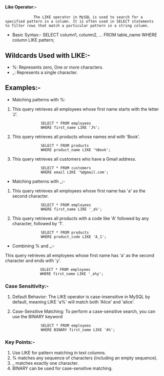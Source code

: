 #### Like Operator:-
                 The LIKE operator in MySQL is used to search for a specified pattern in a column. It is often used in SELECT statements to filter rows that match a particular pattern in a string column.

* Basic Syntax:- 
                        SELECT column1, column2, ...
                        FROM table_name
                        WHERE column LIKE pattern;

## Wildcards Used with LIKE:-
  * %: Represents zero, One or more characters.
  * _: Represents a single character.

## Examples:-
* Matching patterns with %:

1. This query retrieves all employees whose first name starts with the letter 'J'.
                    
                    SELECT * FROM employees
                    WHERE first_name LIKE 'J%';

2. This query retrieves all products whose names end with 'Book'.

                    SELECT * FROM products
                    WHERE product_name LIKE '%Book';

3. This query retrieves all customers who have a Gmail address.

                    SELECT * FROM customers
                    WHERE email LIKE '%@gmail.com';

* Matching patterns with _:-

1. This query retrieves all employees whose first name has 'a' as the second character.
             
                    SELECT * FROM employees
                    WHERE first_name LIKE '_a%';

2. This query retrieves all products with a code like 'A' followed by any character, followed by '1'.

                    SELECT * FROM products
                    WHERE product_code LIKE 'A_1';

* Combining % and _:-

This query retrieves all employees whose first name has 'a' as the second character and ends with 'y'.

                    SELECT * FROM employees
                    WHERE first_name LIKE '_a%y';

### Case Sensitivity:-

1. Default Behavior: The LIKE operator is case-insensitive in MySQL by default, meaning LIKE 'a%' will match both 'Alice' and 'alice'.
2. Case-Sensitive Matching: To perform a case-sensitive search, you can use the BINARY keyword

                    SELECT * FROM employees
                    WHERE BINARY first_name LIKE 'A%';

### Key Points:-
1. Use LIKE for pattern matching in text columns.
2. % matches any sequence of characters (including an empty sequence).
3. _ matches exactly one character.
4. BINARY can be used for case-sensitive matching.



